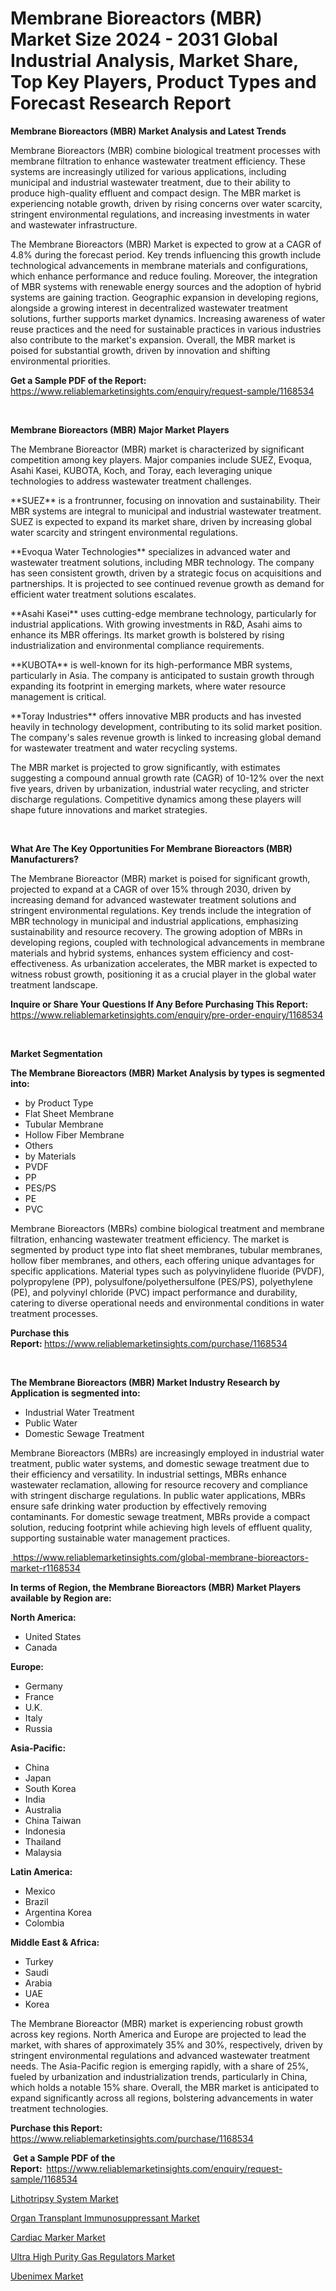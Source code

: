 <p><h1>Membrane Bioreactors (MBR) Market Size 2024 - 2031 Global Industrial Analysis, Market Share, Top Key Players, Product Types and Forecast Research Report</h1></p><p><strong>Membrane Bioreactors (MBR) Market Analysis and Latest Trends</strong></p>
<p><p>Membrane Bioreactors (MBR) combine biological treatment processes with membrane filtration to enhance wastewater treatment efficiency. These systems are increasingly utilized for various applications, including municipal and industrial wastewater treatment, due to their ability to produce high-quality effluent and compact design. The MBR market is experiencing notable growth, driven by rising concerns over water scarcity, stringent environmental regulations, and increasing investments in water and wastewater infrastructure.</p><p>The Membrane Bioreactors (MBR) Market is expected to grow at a CAGR of 4.8% during the forecast period. Key trends influencing this growth include technological advancements in membrane materials and configurations, which enhance performance and reduce fouling. Moreover, the integration of MBR systems with renewable energy sources and the adoption of hybrid systems are gaining traction. Geographic expansion in developing regions, alongside a growing interest in decentralized wastewater treatment solutions, further supports market dynamics. Increasing awareness of water reuse practices and the need for sustainable practices in various industries also contribute to the market's expansion. Overall, the MBR market is poised for substantial growth, driven by innovation and shifting environmental priorities.</p></p>
<p><strong>Get a Sample PDF of the Report:&nbsp;</strong> <a href="https://www.reliablemarketinsights.com/enquiry/request-sample/1168534?utm_campaign=1619&utm_medium=2&utm_source=Github&utm_content=ia&utm_term=30102024&utm_id=membrane-bioreactors-mbr">https://www.reliablemarketinsights.com/enquiry/request-sample/1168534</a></p>
<p>&nbsp;</p>
<p><strong>Membrane Bioreactors (MBR) Major Market Players</strong></p>
<p><p>The Membrane Bioreactor (MBR) market is characterized by significant competition among key players. Major companies include SUEZ, Evoqua, Asahi Kasei, KUBOTA, Koch, and Toray, each leveraging unique technologies to address wastewater treatment challenges.</p><p>**SUEZ** is a frontrunner, focusing on innovation and sustainability. Their MBR systems are integral to municipal and industrial wastewater treatment. SUEZ is expected to expand its market share, driven by increasing global water scarcity and stringent environmental regulations.</p><p>**Evoqua Water Technologies** specializes in advanced water and wastewater treatment solutions, including MBR technology. The company has seen consistent growth, driven by a strategic focus on acquisitions and partnerships. It is projected to see continued revenue growth as demand for efficient water treatment solutions escalates.</p><p>**Asahi Kasei** uses cutting-edge membrane technology, particularly for industrial applications. With growing investments in R&D, Asahi aims to enhance its MBR offerings. Its market growth is bolstered by rising industrialization and environmental compliance requirements.</p><p>**KUBOTA** is well-known for its high-performance MBR systems, particularly in Asia. The company is anticipated to sustain growth through expanding its footprint in emerging markets, where water resource management is critical.</p><p>**Toray Industries** offers innovative MBR products and has invested heavily in technology development, contributing to its solid market position. The company's sales revenue growth is linked to increasing global demand for wastewater treatment and water recycling systems.</p><p>The MBR market is projected to grow significantly, with estimates suggesting a compound annual growth rate (CAGR) of 10-12% over the next five years, driven by urbanization, industrial water recycling, and stricter discharge regulations. Competitive dynamics among these players will shape future innovations and market strategies.</p></p>
<p>&nbsp;</p>
<p><strong>What Are The Key Opportunities For Membrane Bioreactors (MBR) Manufacturers?</strong></p>
<p><p>The Membrane Bioreactor (MBR) market is poised for significant growth, projected to expand at a CAGR of over 15% through 2030, driven by increasing demand for advanced wastewater treatment solutions and stringent environmental regulations. Key trends include the integration of MBR technology in municipal and industrial applications, emphasizing sustainability and resource recovery. The growing adoption of MBRs in developing regions, coupled with technological advancements in membrane materials and hybrid systems, enhances system efficiency and cost-effectiveness. As urbanization accelerates, the MBR market is expected to witness robust growth, positioning it as a crucial player in the global water treatment landscape.</p></p>
<p><strong>Inquire or Share Your Questions If Any Before Purchasing This Report:</strong> <a href="https://www.reliablemarketinsights.com/enquiry/pre-order-enquiry/1168534?utm_campaign=1619&utm_medium=2&utm_source=Github&utm_content=ia&utm_term=30102024&utm_id=membrane-bioreactors-mbr">https://www.reliablemarketinsights.com/enquiry/pre-order-enquiry/1168534</a></p>
<p>&nbsp;</p>
<p><strong>Market Segmentation</strong></p>
<p><strong>The Membrane Bioreactors (MBR) Market Analysis by types is segmented into:</strong></p>
<p><ul><li>by Product Type</li><li>Flat Sheet Membrane</li><li>Tubular Membrane</li><li>Hollow Fiber Membrane</li><li>Others</li><li>by Materials</li><li>PVDF</li><li>PP</li><li>PES/PS</li><li>PE</li><li>PVC</li></ul></p>
<p><p>Membrane Bioreactors (MBRs) combine biological treatment and membrane filtration, enhancing wastewater treatment efficiency. The market is segmented by product type into flat sheet membranes, tubular membranes, hollow fiber membranes, and others, each offering unique advantages for specific applications. Material types such as polyvinylidene fluoride (PVDF), polypropylene (PP), polysulfone/polyethersulfone (PES/PS), polyethylene (PE), and polyvinyl chloride (PVC) impact performance and durability, catering to diverse operational needs and environmental conditions in water treatment processes.</p></p>
<p><strong>Purchase this Report:&nbsp;</strong><a href="https://www.reliablemarketinsights.com/purchase/1168534?utm_campaign=1619&utm_medium=2&utm_source=Github&utm_content=ia&utm_term=30102024&utm_id=membrane-bioreactors-mbr">https://www.reliablemarketinsights.com/purchase/1168534</a></p>
<p>&nbsp;</p>
<p><strong>The Membrane Bioreactors (MBR) Market Industry Research by Application is segmented into:</strong></p>
<p><ul><li>Industrial Water Treatment</li><li>Public Water</li><li>Domestic Sewage Treatment</li></ul></p>
<p><p>Membrane Bioreactors (MBRs) are increasingly employed in industrial water treatment, public water systems, and domestic sewage treatment due to their efficiency and versatility. In industrial settings, MBRs enhance wastewater reclamation, allowing for resource recovery and compliance with stringent discharge regulations. In public water applications, MBRs ensure safe drinking water production by effectively removing contaminants. For domestic sewage treatment, MBRs provide a compact solution, reducing footprint while achieving high levels of effluent quality, supporting sustainable water management practices.</p></p>
<p><a href="https://www.reliablemarketinsights.com/global-membrane-bioreactors-market-r1168534?utm_campaign=1619&utm_medium=2&utm_source=Github&utm_content=ia&utm_term=30102024&utm_id=membrane-bioreactors-mbr">&nbsp;https://www.reliablemarketinsights.com/global-membrane-bioreactors-market-r1168534</a></p>
<p><strong>In terms of Region, the Membrane Bioreactors (MBR) Market Players available by Region are:</strong></p>
<p>
    <p> <strong> North America: </strong>
        <ul>
            <li>United States</li>
            <li>Canada</li>
        </ul>
        </p> 
    <p> <strong> Europe: </strong>
        <ul>
            <li>Germany</li>
            <li>France</li>
            <li>U.K.</li>
            <li>Italy</li>
            <li>Russia</li>
        </ul>
        </p> 
    <p> <strong> Asia-Pacific: </strong>
        <ul>
            <li>China</li>
            <li>Japan</li>
            <li>South Korea</li>
            <li>India</li>
            <li>Australia</li>
            <li>China Taiwan</li>
            <li>Indonesia</li>
            <li>Thailand</li>
            <li>Malaysia</li>
        </ul>
        </p> 
    <p> <strong> Latin America: </strong>
        <ul>
            <li>Mexico</li>
            <li>Brazil</li>
            <li>Argentina Korea</li>
            <li>Colombia</li>
        </ul>
        </p> 
    <p> <strong> Middle East & Africa: </strong>
        <ul>
            <li>Turkey</li>
            <li>Saudi</li>
            <li>Arabia</li>
            <li>UAE</li>
            <li>Korea</li>
        </ul>
    </p>
    </p>
<p><p>The Membrane Bioreactor (MBR) market is experiencing robust growth across key regions. North America and Europe are projected to lead the market, with shares of approximately 35% and 30%, respectively, driven by stringent environmental regulations and advanced wastewater treatment needs. The Asia-Pacific region is emerging rapidly, with a share of 25%, fueled by urbanization and industrialization trends, particularly in China, which holds a notable 15% share. Overall, the MBR market is anticipated to expand significantly across all regions, bolstering advancements in water treatment technologies.</p></p>
<p><strong>Purchase this Report: </strong><a href="https://www.reliablemarketinsights.com/purchase/1168534?utm_campaign=1619&utm_medium=2&utm_source=Github&utm_content=ia&utm_term=30102024&utm_id=membrane-bioreactors-mbr">https://www.reliablemarketinsights.com/purchase/1168534</a></p>
<p>&nbsp;<strong>Get a Sample PDF of the Report:&nbsp;&nbsp;</strong><a href="https://www.reliablemarketinsights.com/enquiry/request-sample/1168534?utm_campaign=1619&utm_medium=2&utm_source=Github&utm_content=ia&utm_term=30102024&utm_id=membrane-bioreactors-mbr">https://www.reliablemarketinsights.com/enquiry/request-sample/1168534</a></p>
<p><strong></strong></p>
<p><p><a href="https://www.linkedin.com/pulse/lithotripsy-system-market-global-regional-analysis-2024-2031-eboof?utm_campaign=1619&utm_medium=2&utm_source=Github&utm_content=ia&utm_term=30102024&utm_id=membrane-bioreactors-mbr">Lithotripsy System Market</a></p><p><a href="https://github.com/KamrulHadi87/Market-Research-Report-List-1/blob/main/organ-transplant-immunosuppressant-market.md?utm_campaign=1619&utm_medium=2&utm_source=Github&utm_content=ia&utm_term=30102024&utm_id=membrane-bioreactors-mbr">Organ Transplant Immunosuppressant Market</a></p><p><a href="https://www.linkedin.com/pulse/cardiac-marker-industry-resonance-6-amplification-across-domains-nznaf?utm_campaign=1619&utm_medium=2&utm_source=Github&utm_content=ia&utm_term=30102024&utm_id=membrane-bioreactors-mbr">Cardiac Marker Market</a></p><p><a href="https://www.linkedin.com/pulse/global-ultra-high-purity-gas-regulators-market-trends-sreje?utm_campaign=1619&utm_medium=2&utm_source=Github&utm_content=ia&utm_term=30102024&utm_id=membrane-bioreactors-mbr">Ultra High Purity Gas Regulators Market</a></p><p><a href="https://www.linkedin.com/pulse/global-ubenimex-nexus-sector-confluences-regional-catalysts-2024-2031-fbf4f?utm_campaign=1619&utm_medium=2&utm_source=Github&utm_content=ia&utm_term=30102024&utm_id=membrane-bioreactors-mbr">Ubenimex Market</a></p></p>
